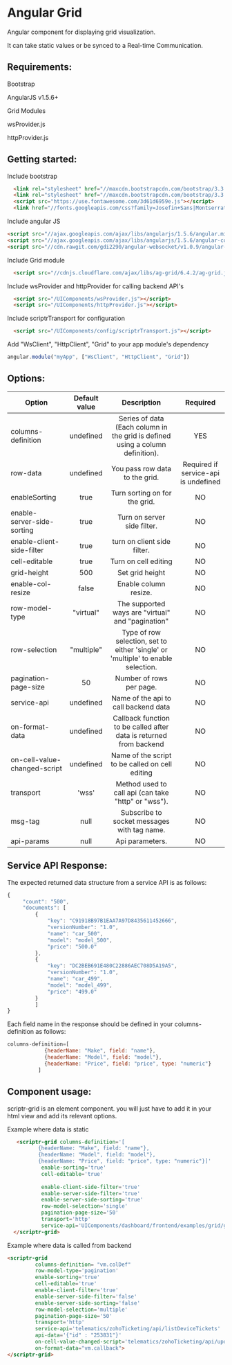 # Angular Grid 
 
  Angular component for displaying grid visualization.
  
  It can take static values or be synced to a Real-time Communication. 

## Requirements:

  Bootstrap
  
  AngularJS v1.5.6+
  
  Grid Modules
  
  wsProvider.js
  
  httpProvider.js
  
## Getting started:

  Include bootstrap
   
  ```html
    <link rel="stylesheet" href="//maxcdn.bootstrapcdn.com/bootstrap/3.3.7/css/bootstrap.min.css" integrity="sha384-BVYiiSIFeK1dGmJRAkycuHAHRg32OmUcww7on3RYdg4Va+PmSTsz/K68vbdEjh4u" crossorigin="anonymous">
    <link rel="stylesheet" href="//maxcdn.bootstrapcdn.com/bootstrap/3.3.7/css/bootstrap-theme.min.css" integrity="sha384-rHyoN1iRsVXV4nD0JutlnGaslCJuC7uwjduW9SVrLvRYooPp2bWYgmgJQIXwl/Sp" crossorigin="anonymous">
    <script src="https://use.fontawesome.com/3d61d6959e.js"></script>
    <link href="//fonts.googleapis.com/css?family=Josefin+Sans|Montserrat" rel="stylesheet">
  ```

  Include angular JS
  
  ```html
  <script src="//ajax.googleapis.com/ajax/libs/angularjs/1.5.6/angular.min.js"></script>
  <script src="//ajax.googleapis.com/ajax/libs/angularjs/1.5.6/angular-cookies.js"></script>
  <script src="//cdn.rawgit.com/gdi2290/angular-websocket/v1.0.9/angular-websocket.min.js"></script>
  ```

  Include Grid module
   
  ```html
    <script src="//cdnjs.cloudflare.com/ajax/libs/ag-grid/6.4.2/ag-grid.js?ignore=notused36"></script>
  ```

  Include wsProvider and httpProvider for calling backend API's
  
  ```html
    <script src="/UIComponents/wsProvider.js"></script>
    <script src="/UIComponents/httpProvider.js"></script>
  ```
  
  Include scriptrTransport for configuration
  
  ```html
    <script src="/UIComponents/config/scriptrTransport.js"></script>
  ```
  
  Add "WsClient", "HttpClient", "Grid" to your app module's dependency
  
  ```javascript
  angular.module("myApp", ["WsClient", "HttpClient", "Grid"])
  ```
  
## Options:

| Option        | Default value   | Description   |   Required
| ------------- |:-------------:|:-------------:|:-------------:|
  columns-definition       | undefined  | 	Series of data (Each column in the grid is defined using a column definition). | YES
  row-data         | undefined     | You pass row data to the grid. | Required if service-api is undefined
  enableSorting     | true	 |Turn sorting on for the grid. | NO
  enable-server-side-sorting  | true | Turn on server side filter. | NO
  enable-client-side-filter     | true	 | turn on client side filter. | NO
  cell-editable | true | Turn on cell editing | NO
  grid-height | 500 | Set grid height | NO
  enable-col-resize       | false    | Enable column resize. | NO
  row-model-type       | "virtual"   | 	The supported ways are "virtual" and "pagination"	| NO
  row-selection       | "multiple"    | 	Type of row selection, set to either 'single' or 'multiple' to enable selection.	| NO
  pagination-page-size       | 50    | 	Number of rows per page.	| NO
  service-api       | undefined | Name of the api to call backend data | NO
  on-format-data | undefined | Callback function to be called after data is returned from backend | NO
  on-cell-value-changed-script | undefined | Name of the script to be called on cell editing | NO
  transport |  'wss'     | 	Method used to call api (can take "http" or "wss").	 | NO
  msg-tag   | null      | 	Subscribe to socket messages with tag name.		 | NO    
  api-params  | null      | 	Api parameters.  					| NO
  
  
## Service API Response:
 
 The expected returned data structure from a service API is as follows:
   ```javascript
  {
		"count": "500",
		"documents": [
			{
				"key": "C91918B97B1EAA7A97D8435611452666",
				"versionNumber": "1.0",
				"name": "car_500",
				"model": "model_500",
				"price": "500.0"
			},
			{
				"key": "DC2BEB691E480C22886AEC708D5A19A5",
				"versionNumber": "1.0",
				"name": "car_499",
				"model": "model_499",
				"price": "499.0"
			}
			]
}
  ```
 Each field name in the response should be defined in your columns-definition as follows:
 
 ```javascript
 columns-definition=[
		     {headerName: "Make", field: "name"},
		     {headerName: "Model", field: "model"},
		     {headerName: "Price", field: "price", type: "numeric"}
	  	   ]
```
 
## Component usage:

scriptr-grid is an element component. you will just have to add it in your html view and add its relevant options.

Example where data is static

```html
   <scriptr-grid columns-definition='[
          {headerName: "Make", field: "name"},
          {headerName: "Model", field: "model"},
          {headerName: "Price", field: "price", type: "numeric"}]' 
           enable-sorting='true'
           cell-editable='true'
           
           enable-client-side-filter='true'
           enable-server-side-filter='true' 
           enable-server-side-sorting='true'
           row-model-selection='single'
           pagination-page-size='50'
           transport='http' 
           service-api='UIComponents/dashboard/frontend/examples/grid/getCarsInfo'>
  </scriptr-grid>
  ```
  
  Example where data is called from backend
  
  ```html
  <scriptr-grid
           columns-definition= "vm.colDef" 
           row-model-type='pagination'
           enable-sorting='true'
           cell-editable='true'
           enable-client-filter='true'
           enable-server-side-filter='false' 
           enable-server-side-sorting='false'
           row-model-selection='multiple'
           pagination-page-size='50'
           transport='http' 
           service-api='telematics/zohoTicketing/api/listDeviceTickets'
           api-data='{"id" : "253831"}'
           on-cell-value-changed-script='telematics/zohoTicketing/api/updateTicketStatus'
           on-format-data="vm.callback">
  </scriptr-grid>
  ```
